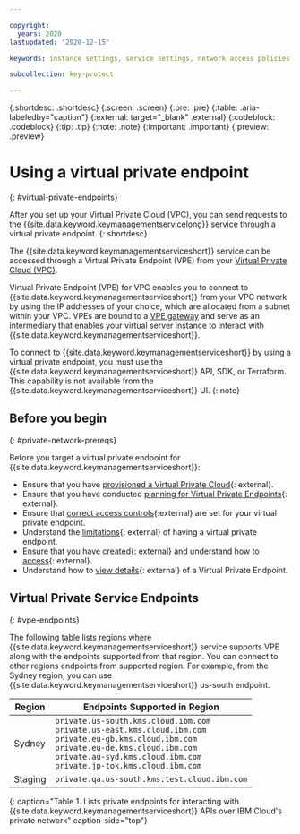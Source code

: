 ```yaml
---

copyright:
  years: 2020
lastupdated: "2020-12-15"

keywords: instance settings, service settings, network access policies

subcollection: key-protect

---
```


{:shortdesc: .shortdesc}
{:screen: .screen}
{:pre: .pre}
{:table: .aria-labeledby="caption"}
{:external: target="_blank" .external}
{:codeblock: .codeblock}
{:tip: .tip}
{:note: .note}
{:important: .important}
{:preview: .preview}

# Using a virtual private endpoint
{: #virtual-private-endpoints}

After you set up your Virtual Private Cloud (VPC), you can send 
requests to the {{site.data.keyword.keymanagementservicelong}} service 
through a virtual private endpoint.
{: shortdesc}

The {{site.data.keyword.keymanagementserviceshort}} service
can be accessed through a Virtual Private Endpoint (VPE) from your 
[Virtual Private Cloud (VPC)](/docs/vpc?topic=vpc-getting-started).

Virtual Private Endpoint (VPE) for VPC enables you to connect to 
{{site.data.keyword.keymanagementserviceshort}} from your VPC network 
by using the IP addresses of your choice, which are allocated from a 
subnet within your VPC. VPEs are bound to a 
[VPE gateway](/docs/vpc?topic=vpc-about-vpe) and serve as an intermediary 
that enables your virtual server instance to interact with 
{{site.data.keyword.keymanagementserviceshort}}.

To connect to {{site.data.keyword.keymanagementserviceshort}} by using a virtual private
endpoint, you must use the
{{site.data.keyword.keymanagementserviceshort}} API, SDK, or Terraform.
This capability is not available from the
{{site.data.keyword.keymanagementserviceshort}} UI.
{: note}

## Before you begin
{: #private-network-prereqs}

Before you target a virtual private endpoint for
{{site.data.keyword.keymanagementserviceshort}}:

- Ensure that you have [provisioned a Virtual Private Cloud](/docs/vpc?topic=vpc-getting-started){: external}.
- Ensure that you have conducted [planning for Virtual Private Endpoints](/docs/vpc?topic=vpc-planning-considerations){: external}.
- Ensure that [correct access controls](/docs/vpc?topic=vpc-vpe-configuring-acls){:external} 
  are set for your virtual private endpoint.
- Understand the [limitations](/docs/vpc?topic=vpc-limitations-vpe){: external} of having a virtual private endpoint.
- Ensure that you have [created](/docs/vpc?topic=vpc-ordering-endpoint-gateway){: external} and understand how to 
  [access](/docs/vpc?topic=vpc-accessing-vpe-after-setup){: external}.
- Understand how to [view details](/docs/vpc?topic=vpc-vpe-viewing-details-of-an-endpoint-gateway){: external} of 
  a Virtual Private Endpoint.


## Virtual Private Service Endpoints
{: #vpe-endpoints}

The following table lists regions where {{site.data.keyword.keymanagementserviceshort}} service supports VPE along 
with the endpoints supported from that region. You can connect to other regions endpoints from supported region. 
For example, from the Sydney region, you can use {{site.data.keyword.keymanagementserviceshort}} us-south endpoint.

| Region  | Endpoints Supported in Region                                                                                                                                                                                                             |
|---------|-------------------------------------------------------------------------------------------------------------------------------------------------------------------------------------------------------------------------------------------|
| Sydney  | `private.us-south.kms.cloud.ibm.com`<br> `private.us-east.kms.cloud.ibm.com`<br>  `private.eu-gb.kms.cloud.ibm.com`<br> `private.eu-de.kms.cloud.ibm.com`<br>`private.au-syd.kms.cloud.ibm.com`<br>`private.jp-tok.kms.cloud.ibm.com`<br> |
| Staging | `private.qa.us-south.kms.test.cloud.ibm.com`                                                                                                                                                                                              |
{: caption="Table 1. Lists private endpoints for interacting with {{site.data.keyword.keymanagementserviceshort}} APIs over IBM Cloud's private network" caption-side="top"}

